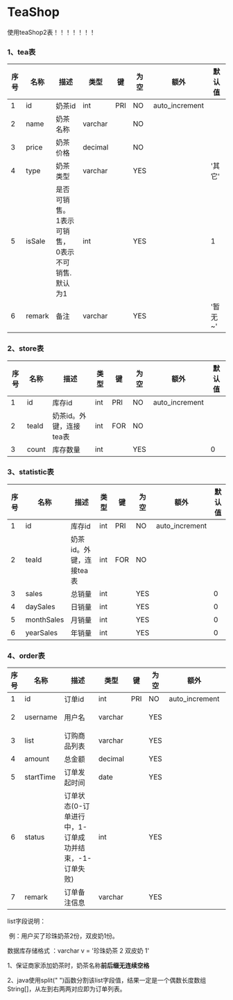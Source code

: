 # TeaShop
  使用teaShop2表！！！！！！！
### 1、tea表

| 序号 | 名称   | 描述                                               | 类型    | 键   | 为空 | 额外           | 默认值  |
| ---- | ------ | -------------------------------------------------- | ------- | ---- | ---- | -------------- | ------- |
| 1    | id     | 奶茶id                                             | int     | PRI  | NO   | auto_increment |         |
| 2    | name   | 奶茶名称                                           | varchar |      | NO   |                |         |
| 3    | price  | 奶茶价格                                           | decimal |      | NO   |                |         |
| 4    | type   | 奶茶类型                                           | varchar |      | YES  |                | '其它'  |
| 5    | isSale | 是否可销售。<br />1表示可销售，<br />0表示不可销售.<br />默认为1 | int     |      | YES  |                | 1       |
| 6    | remark | 备注                                               | varchar |      | YES  |                | '暂无~' |



### 2、store表

| 序号 | 名称  | 描述                    | 类型 | 键   | 为空 | 额外           | 默认值 |
| ---- | ----- | ----------------------- | ---- | ---- | ---- | -------------- | ------ |
| 1    | id    | 库存id                  | int  | PRI  | NO   | auto_increment |        |
| 2    | teaId | 奶茶id。外键，连接tea表 | int  | FOR  | NO   |                |        |
| 3    | count | 库存数量                | int  |      | YES  |                | 0      |





### 3、statistic表

| 序号 | 名称       | 描述                    | 类型 | 键   | 为空 | 额外           | 默认值 |
| ---- | ---------- | ----------------------- | ---- | ---- | ---- | -------------- | ------ |
| 1    | id         | 库存id                  | int  | PRI  | NO   | auto_increment |        |
| 2    | teaId      | 奶茶id。外键，连接tea表 | int  | FOR  | NO   |                |        |
| 3    | sales      | 总销量                  | int  |      | YES  |                | 0      |
| 4    | daySales   | 日销量                  | int  |      | YES  |                | 0      |
| 5    | monthSales | 月销量                  | int  |      | YES  |                | 0      |
| 6    | yearSales  | 年销量                  | int  |      | YES  |                | 0      |



### 4、order表

| 序号 | 名称      | 描述                                                  | 类型    | 键   | 为空 | 额外           | 默认值   |
| ---- | --------- | ----------------------------------------------------- | ------- | ---- | ---- | -------------- | -------- |
| 1    | id        | 订单id                                                | int     | PRI  | NO   | auto_increment |          |
| 2    | username  | 用户名                                                | varchar |      | YES  |                | '无名氏' |
| 3    | list      | 订购商品列表                                          | varchar |      | YES  |                | NULL     |
| 4    | amount    | 总金额                                                | decimal |      | YES  |                | NULL     |
| 5    | startTime | 订单发起时间                                          | date    |      | YES  |                | NULL     |
| 6    | status    | 订单状态(0-订单进行中，1-订单成功并结束，-1-订单失败) | int     |      | YES  |                | 0        |
| 7    | remark    | 订单备注信息                                          | varchar |      | YES  |                | '暂无~'  |

list字段说明：

​	例：用户买了珍珠奶茶2份，双皮奶1份。

数据库存储格式 ：varchar v = '珍珠奶茶 2 双皮奶 1'

1、保证商家添加奶茶时，奶茶名称**前后缀无连续空格**

2、java使用split(" ")函数分割该list字段值，结果一定是一个偶数长度数组String[]，从左到右两两对应即为订单列表。
